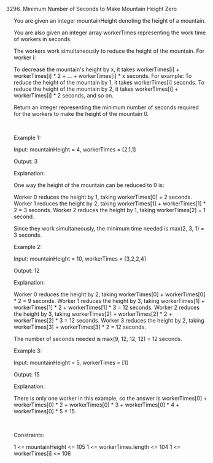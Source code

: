 3296. Minimum Number of Seconds to Make Mountain Height Zero

You are given an integer mountainHeight denoting the height of a mountain.

You are also given an integer array workerTimes representing the work time of workers in seconds.

The workers work simultaneously to reduce the height of the mountain. For worker i:

To decrease the mountain's height by x, it takes workerTimes[i] + workerTimes[i] * 2 + ... + workerTimes[i] * x seconds. For example:
To reduce the height of the mountain by 1, it takes workerTimes[i] seconds.
To reduce the height of the mountain by 2, it takes workerTimes[i] + workerTimes[i] * 2 seconds, and so on.

Return an integer representing the minimum number of seconds required for the workers to make the height of the mountain 0.

 

Example 1:

Input: mountainHeight = 4, workerTimes = [2,1,1]

Output: 3

Explanation:

One way the height of the mountain can be reduced to 0 is:

Worker 0 reduces the height by 1, taking workerTimes[0] = 2 seconds.
Worker 1 reduces the height by 2, taking workerTimes[1] + workerTimes[1] * 2 = 3 seconds.
Worker 2 reduces the height by 1, taking workerTimes[2] = 1 second.

Since they work simultaneously, the minimum time needed is max(2, 3, 1) = 3 seconds.

Example 2:

Input: mountainHeight = 10, workerTimes = [3,2,2,4]

Output: 12

Explanation:

Worker 0 reduces the height by 2, taking workerTimes[0] + workerTimes[0] * 2 = 9 seconds.
Worker 1 reduces the height by 3, taking workerTimes[1] + workerTimes[1] * 2 + workerTimes[1] * 3 = 12 seconds.
Worker 2 reduces the height by 3, taking workerTimes[2] + workerTimes[2] * 2 + workerTimes[2] * 3 = 12 seconds.
Worker 3 reduces the height by 2, taking workerTimes[3] + workerTimes[3] * 2 = 12 seconds.

The number of seconds needed is max(9, 12, 12, 12) = 12 seconds.

Example 3:

Input: mountainHeight = 5, workerTimes = [1]

Output: 15

Explanation:

There is only one worker in this example, so the answer is workerTimes[0] + workerTimes[0] * 2 + workerTimes[0] * 3 + workerTimes[0] * 4 + workerTimes[0] * 5 = 15.

 

Constraints:

1 <= mountainHeight <= 105
1 <= workerTimes.length <= 104
1 <= workerTimes[i] <= 106
